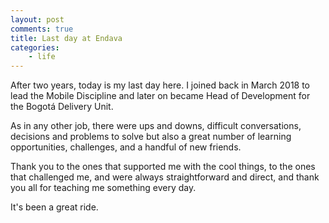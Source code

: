 ```yaml
---
layout: post
comments: true
title: Last day at Endava
categories:
    - life
---
```


After two years, today is my last day here.  I joined back in March 2018 to lead the Mobile Discipline and later on became Head of Development for the Bogotá Delivery Unit.

As in any other job, there were ups and downs, difficult conversations, decisions and problems to solve but also a great number of learning opportunities, challenges, and a handful of new friends.<!--more-->

Thank you to the ones that supported me with the cool things, to the ones that challenged me, and were always straightforward and direct, and thank you all for teaching me something every day.

It's been a great ride.
